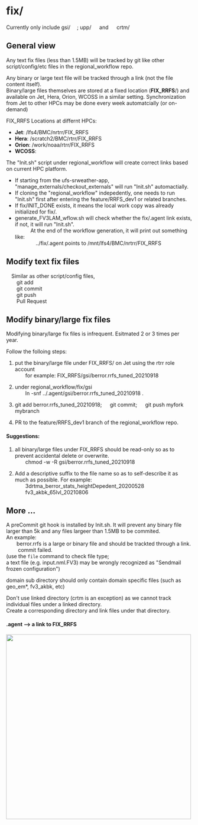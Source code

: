 
# fix/

Currently only include gsi/ &emsp;; upp/ &emsp; and &emsp; crtm/  

## General view

Any text fix files (less than 1.5MB) will be tracked by git like other script/config/etc files in the regional_workflow repo.

Any binary or large text file will be tracked through a link (not the file content itself).   
Binary/large files themselves are stored at a fixed location (**FIX_RRFS**/) and available on Jet, Hera, Orion, WCOSS in a similar setting.
Synchronization from Jet to other HPCs may be done every week automatcially (or on-demand)

FIX_RRFS Locations at differnt HPCs:   
* **Jet**: /lfs4/BMC/nrtrr/FIX_RRFS  
* **Hera**: /scratch2/BMC/rtrr/FIX_RRFS  
* **Orion**: /work/noaa/rtrr/FIX_RRFS  
* **WCOSS**:   


The "Init.sh" script under regional_workflow will create correct links based on current HPC platform.      
   * If starting from the ufs-srweather-app, "manage_externals/checkout_externals" will run "Init.sh" automactially.
   * If cloning the "regional_workflow" indepedently, one needs to run "Init.sh" first after entering the feature/RRFS_dev1 or related branches.
   * If fix/INIT_DONE exists, it means the local work copy was already initialized for fix/.
   * generate_FV3LAM_wflow.sh will check whether the fix/.agent link exists, if not, it will run "Init.sh".   
&emsp;&emsp;&emsp;At the end of the workflow generation, it will print out something like:  
&emsp;&emsp;&emsp;&emsp;../fix/.agent points to  /mnt/lfs4/BMC/nrtrr/FIX_RRFS

## Modify text fix files
&emsp;Similar as other script/config files,  
&emsp;&emsp;git add   
&emsp;&emsp;git commit   
&emsp;&emsp;git push   
&emsp;&emsp;Pull Request  

## Modify binary/large fix files

Modifying binary/large fix files is infrequent. Esitmated 2 or 3 times per year.

Follow the folloing steps:   

1. put the binary/large file under FIX_RRFS/ on Jet using the rtrr role account       
&emsp;&emsp;for example:  FIX_RRFS/gsi/berror.rrfs_tuned_20210918       
         
2. under regional_workflow/fix/gsi     
&emsp;&emsp;ln -snf ../.agent/gsi/berror.rrfs_tuned_20210918 .     
        
3. git add berror.rrfs_tuned_20210918; &emsp; git commit; &emsp; git push myfork mybranch    

4. PR to the feature/RRFS_dev1 branch of the regional_workflow repo.      

#### Suggestions:  

1. all binary/large files under FIX_RRFS should be read-only so as to prevent accidental delete or overwrite.  
&emsp;&emsp;chmod -w -R gsi/berror.rrfs_tuned_20210918  

2. Add a descriptive suffix to the file name so as to self-describe it as much as possible. For example:  
&emsp;&emsp;3drtma_berror_stats_heightDepedent_20200528  
&emsp;&emsp;fv3_akbk_65lvl_20210806   
  
## More ...  

A preCommit git hook is installed by Init.sh. It will prevent any binary file larger than 5k and any files largeer than 1.5MB to be commited.  
An example:   
&emsp;&emsp;berror.rrfs is a large or binary file and should be trackted through a link.   
&emsp;&emsp;&nbsp;commit failed.   
(use the `file` command to check file type;  
a text file (e.g. input.nml.FV3) may be wrongly recognized as "Sendmail frozen configuration")  
  
domain sub directory should only contain domain specific files (such as geo_em*, fv3_akbk, etc)  

Don't use linked directory (crtm is an exception) as we cannot track individual files under a linked directory.    
Create a corresponding directory and link files under that directory.  
  
#### .agent --> a link to FIX_RRFS  

<img src="https://gtmos.github.io/links/agent.png" width="500">
